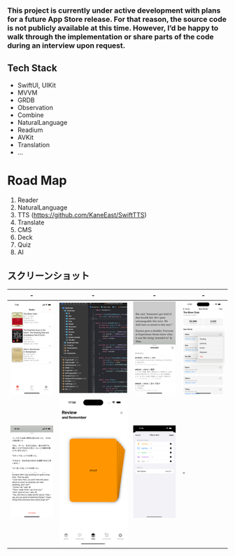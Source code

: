 ### This project is currently under active development with plans for a future App Store release. For that reason, the source code is not publicly available at this time. However, I’d be happy to walk through the implementation or share parts of the code during an interview upon request.

## Tech Stack

- SwiftUI, UIKit
- MVVM
- GRDB
- Observation
- Combine
- NaturalLanguage
- Readium
- AVKit
- Translation
- ...

# Road Map
1. Reader
2. NaturalLanguage
3. TTS (https://github.com/KaneEast/SwiftTTS)
4. Translate
5. CMS
6. Deck
7. Quiz
8. AI

## スクリーンショット

| - | - | - | - |
| ---- | ---- | ---- | ---- |
| ![Image 1](imgsnew/1.png) | ![Image 2](imgsnew/2.png) | ![Image 3](imgsnew/3.png) | ![Image 4](imgsnew/4.png) |
| ![Image 5](imgsnew/5.png) | ![Image 6](imgsnew/6.png) | ![Image 7](imgsnew/7.png) | - |